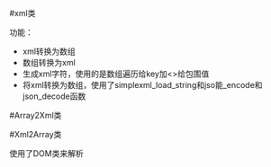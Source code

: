 #xml类

功能：

- xml转换为数组
- 数组转换为xml
- 生成xml字符，使用的是数组遍历给key加<>给包围值
- 将xml转换为数组，使用了simplexml_load_string和jso能_encode和json_decode函数

#Array2Xml类


#Xml2Array类




使用了DOM类来解析